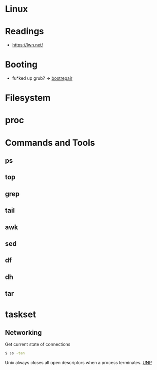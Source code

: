 Linux
=====

# Readings

* https://lwn.net/

# Booting

* fu*ked up grub? -> [bootrepair](https://help.ubuntu.com/community/Boot-Repair)

# Filesystem

# proc

# Commands and Tools

## ps

## top

## grep

## tail

## awk

## sed

## df

## dh

## tar

# taskset

## Networking

Get current state of connections

```bash
$ ss -tan
```

Unix always closes all open descriptors when a process terminates. [UNP]

[UNP]: http://www.unpbook.com/